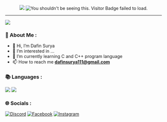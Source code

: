 <p align="center">
  <img src="https://capsule-render.vercel.app/api?type=waving&color=gradient&text=Hello!&height=150&section=header"/>
  <img src="https://vbr.wocr.tk/badge?page_id=DxxxxY&color=000&text=Visitors&style=for-the-badge&logo=GitBook&logoColor=white&left_color=black&right_color=purple" alt="You shouldn't be seeing this. Visitor Badge failed to load.">
</p>

---
<p align="left">
  <img src= "https://media.tenor.com/images/f2684f1e77b61d7d32243d9bfe36d445/tenor.gif">
</p>

### 🌠 About Me :
- 👋 Hi, I’m Dafin Surya
- 👀 I’m interested in ...
- 🌱 I’m currently learning C and C++ program language
- 📫 How to reach me **dafinsurya111@gmail.com**

### 📚 Languages :
![](https://img.shields.io/badge/C-0000FF?style=for-the-badge&logo=C&logoColor=blue)
![](https://img.shields.io/badge/C++-00AAFF?style=for-the-badge&logo=C++&logoColor=white)

### 🌐 Socials :
[![Discord](https://img.shields.io/badge/Discord-%237289DA.svg?logo=discord&logoColor=white)](https://discordapp.com/users/1051134719414243358) [![Facebook](https://img.shields.io/badge/Facebook-%231877F2.svg?logo=Facebook&logoColor=white)](https://web.facebook.com/dafinsurya.dafin) [![Instagram](https://img.shields.io/badge/Instagram-%23E4405F.svg?logo=Instagram&logoColor=white)](https://www.instagram.com/dafinsurya/)
